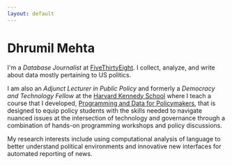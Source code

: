 ```yaml
---
layout: default
---
```


# Dhrumil Mehta

I'm a _Database Journalist_ at [FiveThirtyEight](https://fivethirtyeight.com/contributors/dhrumil-mehta/). I collect, analyze, and write about data mostly pertaining to US politics.

I am also an _Adjunct Lecturer in Public Policy_ and formerly a _Democracy and Technology Fellow_ at the [Harvard Kennedy School](https://www.hks.harvard.edu/faculty/dhrumil-mehta) where I teach a course that I developed, [Programming and Data for Policymakers](https://www.hks.harvard.edu/courses/programming-and-data-policymakers), that is designed to equip policy students with the skills needed to navigate nuanced issues at the intersection of technology and governance through a combination of hands-on programming workshops and policy discussions. 

My research interests include using computational analysis of language to better understand political environments and innovative new interfaces for automated reporting of news.
